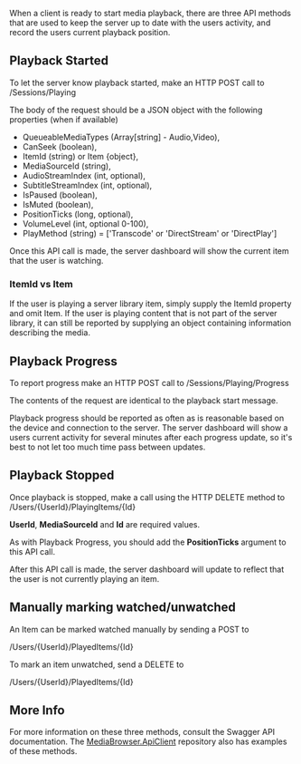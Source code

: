 When a client is ready to start media playback, there are three API methods that are used to keep the server up to date with the users activity, and record the users current playback position.

## Playback Started

To let the server know playback started, make an HTTP POST call to /Sessions/Playing

The body of the request should be a JSON object with the following properties (when if available)

* QueueableMediaTypes (Array[string] - Audio,Video),
* CanSeek (boolean),
* ItemId (string) or Item {object},
* MediaSourceId (string),
* AudioStreamIndex (int, optional),
* SubtitleStreamIndex (int, optional),
* IsPaused (boolean),
* IsMuted (boolean),
* PositionTicks (long, optional),
* VolumeLevel (int, optional 0-100),
* PlayMethod (string) = ['Transcode' or 'DirectStream' or 'DirectPlay']

Once this API call is made, the server dashboard will show the current item that the user is watching.

### ItemId vs Item

If the user is playing a server library item, simply supply the ItemId property and omit Item. If the user is playing content that is not part of the server library, it can still be reported by supplying an object containing information describing the media.

## Playback Progress

To report progress make an HTTP POST call to /Sessions/Playing/Progress

The contents of the request are identical to the playback start message.

Playback progress should be reported as often as is reasonable based on the device and connection to the server. The server dashboard will show a users current activity for several minutes after each progress update, so it's best to not let too much time pass between updates.  

## Playback Stopped

Once playback is stopped, make a call using the HTTP DELETE method to /Users/{UserId}/PlayingItems/{Id}

**UserId**, **MediaSourceId** and **Id** are required values.

As with Playback Progress, you should add the **PositionTicks** argument to this API call.

After this API call is made, the server dashboard will update to reflect that the user is not currently playing an item.

## Manually marking watched/unwatched

An Item can be marked watched manually by sending a POST to 

/Users/{UserId}/PlayedItems/{Id}

To mark an item unwatched, send a DELETE to

/Users/{UserId}/PlayedItems/{Id}

## More Info

For more information on these three methods, consult the Swagger API documentation. The [MediaBrowser.ApiClient](https://github.com/MediaBrowser/MediaBrowser.ApiClient) repository also has examples of these methods.